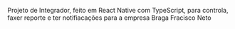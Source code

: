 Projeto de Integrador, feito em React Native com TypeScript, para controla, faxer reporte e ter notifiacações para a empresa Braga Fracisco Neto
